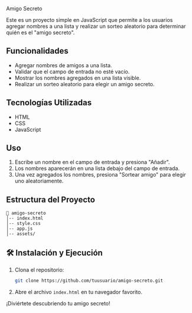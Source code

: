 Amigo Secreto 

Este es un proyecto simple en JavaScript que permite a los usuarios agregar nombres a una lista y realizar un sorteo aleatorio para determinar quién es el "amigo secreto".

##  Funcionalidades
- Agregar nombres de amigos a una lista.
- Validar que el campo de entrada no esté vacío.
- Mostrar los nombres agregados en una lista visible.
- Realizar un sorteo aleatorio para elegir un amigo secreto.

 ## Tecnologías Utilizadas
- HTML
- CSS
- JavaScript 

##  Uso
1. Escribe un nombre en el campo de entrada y presiona "Añadir".
2. Los nombres aparecerán en una lista debajo del campo de entrada.
3. Una vez agregados los nombres, presiona "Sortear amigo" para elegir uno aleatoriamente.

##  Estructura del Proyecto
```
📁 amigo-secreto
│-- index.html
│-- style.css
│-- app.js
│-- assets/
```

## 🛠 Instalación y Ejecución
1. Clona el repositorio:
   ```sh
   git clone https://github.com/tuusuario/amigo-secreto.git
   ```
2. Abre el archivo `index.html` en tu navegador favorito.

¡Diviértete descubriendo tu amigo secreto! 

